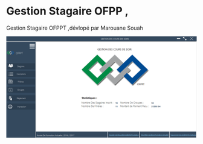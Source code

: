 # Gestion Stagaire OFPP ,
Gestion Stagaire OFPPT ,dévlopé par  Marouane Souah  

![alt text](ApplicationImages/1.PNG "Description goes here")